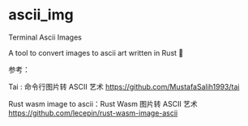 # ascii_img

Terminal Ascii Images

A tool to convert images to ascii art written in Rust 🦀


参考：

Tai : 命令行图片转 ASCII 艺术 https://github.com/MustafaSalih1993/tai   

Rust wasm image to ascii：Rust Wasm 图片转 ASCII 艺术 https://github.com/lecepin/rust-wasm-image-ascii

